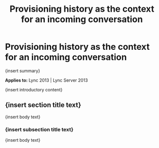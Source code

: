 ﻿---
title: Provisioning history as the context for an incoming conversation
TOCTitle: Provisioning history as the context for an incoming conversation
ms:assetid: 3e9a9835-745e-46d9-85f1-194477f7553f
ms:mtpsurl: https://msdn.microsoft.com/en-us/library/Dn775153(v=office.15)
ms:contentKeyID: 62626127
ms.date: 07/25/2014
mtps_version: v=office.15
---

# Provisioning history as the context for an incoming conversation

{insert summary}

**Applies to:** Lync 2013 | Lync Server 2013

{insert introductory content}

## {insert section title text}

{insert body text}

### {insert subsection title text}

{insert body text}

